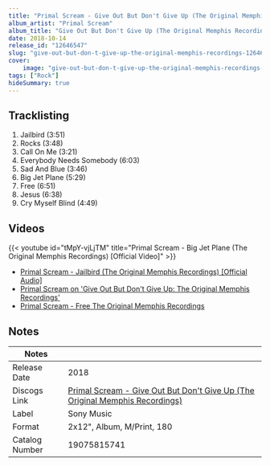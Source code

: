 ```yaml
---
title: "Primal Scream - Give Out But Don't Give Up (The Original Memphis Recordings)"
album_artist: "Primal Scream"
album_title: "Give Out But Don't Give Up (The Original Memphis Recordings)"
date: 2018-10-14
release_id: "12646547"
slug: "give-out-but-don-t-give-up-the-original-memphis-recordings-12646547"
cover:
    image: "give-out-but-don-t-give-up-the-original-memphis-recordings-12646547.jpg"
tags: ["Rock"]
hideSummary: true
---
```


## Tracklisting
1. Jailbird (3:51)
2. Rocks (3:48)
3. Call On Me (3:21)
4. Everybody Needs Somebody (6:03)
5. Sad And Blue (3:46)
6. Big Jet Plane (5:29)
7. Free (6:51)
8. Jesus (6:38)
9. Cry Myself Blind (4:49)

## Videos
{{< youtube id="tMpY-vjLjTM" title="Primal Scream - Big Jet Plane (The Original Memphis Recordings) [Official Video]" >}}
- [Primal Scream - Jailbird (The Original Memphis Recordings) [Official Audio]](https://www.youtube.com/watch?v=nOAeg-Xrl7k)
- [Primal Scream on 'Give Out But Don't Give Up: The Original Memphis Recordings'](https://www.youtube.com/watch?v=yGnhHhfwcIQ)
- [Primal Scream -  Free The Original Memphis Recordings](https://www.youtube.com/watch?v=gLXP1QxsJAk)

## Notes

| Notes          |             |
| ---------------| ----------- |
| Release Date   | 2018 |
| Discogs Link   | [Primal Scream - Give Out But Don't Give Up (The Original Memphis Recordings)](https://www.discogs.com/release/12646547) |
| Label          | Sony Music |
| Format         | 2x12\", Album, M/Print, 180 |
| Catalog Number | 19075815741 |

